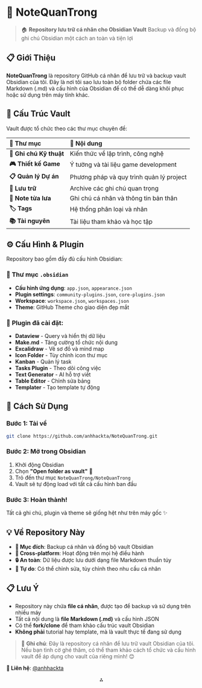 
# 📒 NoteQuanTrong

> 🏠 **Repository lưu trữ cá nhân cho Obsidian Vault**
> Backup và đồng bộ ghi chú Obsidian một cách an toàn và tiện lợi

## 📋 Giới Thiệu

**NoteQuanTrong** là repository GitHub cá nhân để lưu trữ và backup vault Obsidian của tôi. Đây là nơi tôi sao lưu toàn bộ folder chứa các file Markdown (.md) và cấu hình của Obsidian để có thể dễ dàng khôi phục hoặc sử dụng trên máy tính khác.

## 📁 Cấu Trúc Vault

Vault được tổ chức theo các thư mục chuyên đề:


| 📂 Thư mục | 📝 Nội dung |
| :-- | :-- |
| **🔧 Ghi chú Kỹ thuật** | Kiến thức về lập trình, công nghệ |
| **🎮 Thiết kế Game** | Ý tưởng và tài liệu game development|
| **📋 Quản lý Dự án** | Phương pháp và quy trình quản lý project|
| **💾 Lưu trữ** | Archive các ghi chú quan trọng |
| **📝 Note từa lưa** | Ghi chú cá nhân và thông tin bản thân |
| **🏷️ Tags** | Hệ thống phân loại và nhãn |
| **📚 Tài nguyên** | Tài liệu tham khảo và học tập |

## ⚙️ Cấu Hình \& Plugin

Repository bao gồm đầy đủ cấu hình Obsidian:

### 🔧 **Thư mục `.obsidian`**

- **Cấu hình ứng dụng**: `app.json`, `appearance.json`
- **Plugin settings**: `community-plugins.json`, `core-plugins.json`
- **Workspace**: `workspace.json`, `workspaces.json`
- **Theme**: GitHub Theme cho giao diện đẹp mắt


### 🔌 **Plugin đã cài đặt**:

- **Dataview** - Query và hiển thị dữ liệu
- **Make.md** - Tăng cường tổ chức nội dung
- **Excalidraw** - Vẽ sơ đồ và mind map
- **Icon Folder** - Tùy chỉnh icon thư mục
- **Kanban** - Quản lý task
- **Tasks Plugin** - Theo dõi công việc
- **Text Generator** - AI hỗ trợ viết
- **Table Editor** - Chỉnh sửa bảng
- **Templater** - Tạo template tự động


## 🚀 Cách Sử Dụng

### **Bước 1: Tải về**

```bash
git clone https://github.com/anhhackta/NoteQuanTrong.git
```


### **Bước 2: Mở trong Obsidian**

1. Khởi động Obsidian
2. Chọn **"Open folder as vault"** 📂
3. Trỏ đến thư mục `NoteQuanTrong/NoteQuanTrong`
4. Vault sẽ tự động load với tất cả cấu hình ban đầu

### **Bước 3: Hoàn thành!**

Tất cả ghi chú, plugin và theme sẽ giống hệt như trên máy gốc ✨

## 💡 Về Repository Này

- **🎯 Mục đích**: Backup cá nhân và đồng bộ vault Obsidian
- **📱 Cross-platform**: Hoạt động trên mọi hệ điều hành
- **🔒 An toàn**: Dữ liệu được lưu dưới dạng file Markdown thuần túy
- **📝 Tự do**: Có thể chỉnh sửa, tùy chỉnh theo nhu cầu cá nhân


## 📋 Lưu Ý

- Repository này chứa **file cá nhân**, được tạo để backup và sử dụng trên nhiều máy
- Tất cả nội dung là **file Markdown (.md)** và cấu hình JSON
- Có thể **fork/clone** để tham khảo cấu trúc vault Obsidian
- **Không phải** tutorial hay template, mà là vault thực tế đang sử dụng

> 💭 **Ghi chú**: Đây là repository cá nhân để lưu trữ vault Obsidian của tôi. Nếu bạn tình cờ ghé thăm, có thể tham khảo cách tổ chức và cấu hình vault để áp dụng cho vault của riêng mình! 😊

**📧 Liên hệ**: [@anhhackta](https://github.com/anhhackta)

<div style="text-align: center">⁂</div>


